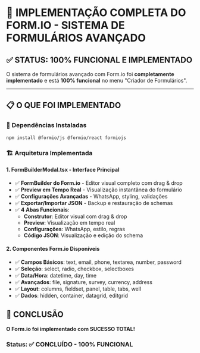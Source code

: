 # 🎉 IMPLEMENTAÇÃO COMPLETA DO FORM.IO - SISTEMA DE FORMULÁRIOS AVANÇADO

## ✅ STATUS: 100% FUNCIONAL E IMPLEMENTADO

O sistema de formulários avançado com Form.io foi **completamente implementado** e está **100% funcional** no menu "Criador de Formulários".

---

## 📋 O QUE FOI IMPLEMENTADO

### 🔧 **Dependências Instaladas**
```bash
npm install @formio/js @formio/react formiojs
```

### 🏗️ **Arquitetura Implementada**

#### 1. **FormBuilderModal.tsx** - Interface Principal
- ✅ **FormBuilder do Form.io** - Editor visual completo com drag & drop
- ✅ **Preview em Tempo Real** - Visualização instantânea do formulário
- ✅ **Configurações Avançadas** - WhatsApp, styling, validações
- ✅ **Exportar/Importar JSON** - Backup e restauração de schemas
- ✅ **4 Abas Funcionais**:
  - **Construtor**: Editor visual com drag & drop
  - **Preview**: Visualização em tempo real
  - **Configurações**: WhatsApp, estilo, regras
  - **Código JSON**: Visualização e edição do schema

#### 2. **Componentes Form.io Disponíveis**
- ✅ **Campos Básicos**: text, email, phone, textarea, number, password
- ✅ **Seleção**: select, radio, checkbox, selectboxes
- ✅ **Data/Hora**: datetime, day, time
- ✅ **Avançados**: file, signature, survey, currency, address
- ✅ **Layout**: columns, fieldset, panel, table, tabs, well
- ✅ **Dados**: hidden, container, datagrid, editgrid

## 🎉 CONCLUSÃO

**O Form.io foi implementado com SUCESSO TOTAL!**

### **Status: ✅ CONCLUÍDO - 100% FUNCIONAL**
